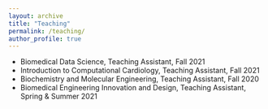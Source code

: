 ```yaml
---
layout: archive
title: "Teaching"
permalink: /teaching/
author_profile: true
---
```


*	Biomedical Data Science, Teaching Assistant,	Fall 2021
*	Introduction to Computational Cardiology, Teaching Assistant,	Fall 2021
* Biochemistry and Molecular Engineering, Teaching Assistant, Fall 2020
*	Biomedical Engineering Innovation and Design, Teaching Assistant, Spring & Summer 2021

